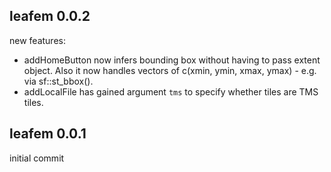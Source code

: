 ## leafem 0.0.2

new features:

  * addHomeButton now infers bounding box without having to pass extent object. Also it now handles vectors of c(xmin, ymin, xmax, ymax) - e.g. via sf::st_bbox().
  * addLocalFile has gained argument `tms` to specify whether tiles are TMS tiles.

## leafem 0.0.1

initial commit
